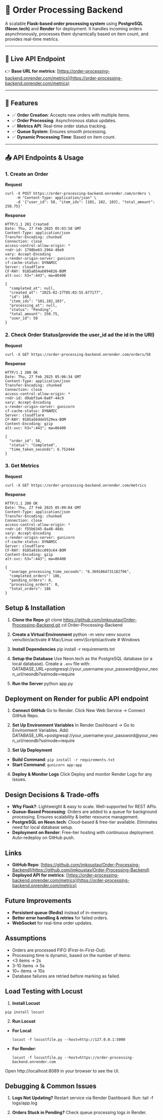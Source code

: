 # 🛒 Order Processing Backend

A scalable **Flask-based order processing system** using **PostgreSQL (Neon.tech)** and **Render** for deployment. It handles incoming orders asynchronously, processes them dynamically based on item count, and provides real-time metrics.

---

## **🚀 Live API Endpoint**
👉 **Base URL for metrics**: [https://order-processing-backend.onrender.com/metrics](https://order-processing-backend.onrender.com/metrics)

---

## **📌 Features**
- ✅ **Order Creation**: Accepts new orders with multiple items.
- ✅ **Order Processing**: Asynchronous status updates.
- ✅ **Metrics API**: Real-time order status tracking.
- ✅ **Queue System**: Ensures smooth processing.
- ✅ **Dynamic Processing Time**: Based on item count.

---

## **📤 API Endpoints & Usage**
### 1. Create an Order
**Request**
```
curl -X POST https://order-processing-backend.onrender.com/orders \
     -H "Content-Type: application/json" \
     -d '{"user_id": 58, "item_ids": [101, 102, 103], "total_amount": 250.75}'
```

**Response**
```
HTTP/1.1 201 Created
Date: Thu, 27 Feb 2025 05:03:58 GMT
Content-Type: application/json
Transfer-Encoding: chunked
Connection: close
access-control-allow-origin: *
rndr-id: 1798be63-2964-48e0
vary: Accept-Encoding
x-render-origin-server: gunicorn
cf-cache-status: DYNAMIC
Server: cloudflare
CF-RAY: 9185a054ab094826-BOM
alt-svc: h3=":443"; ma=86400

{
  "completed_at": null,
  "created_at": "2025-02-27T05:03:55.677177",
  "id": 189,
  "item_ids": "101,102,103",
  "processing_at": null,
  "status": "Pending",
  "total_amount": 250.75,
  "user_id": 58
}
```

### 2. Check Order Status(provide the user_id ad the id in the URI)
**Request**
```
curl -X GET https://order-processing-backend.onrender.com/orders/58
```


**Response**
```
HTTP/1.1 200 OK
Date: Thu, 27 Feb 2025 05:06:34 GMT
Content-Type: application/json
Transfer-Encoding: chunked
Connection: close
access-control-allow-origin: *
rndr-id: d9abf3a4-0a0f-44c9
vary: Accept-Encoding
x-render-origin-server: gunicorn
cf-cache-status: DYNAMIC
Server: cloudflare
CF-RAY: 9185a56dde5529ea-BOM
Content-Encoding: gzip
alt-svc: h3=":443"; ma=86400

{
  "order_id": 58,
  "status": "Completed",
  "time_taken_seconds": 6.752444
}
```


### 3. Get Metrics
**Request**
```
curl -X GET https://order-processing-backend.onrender.com/metrics
```

**Response**
```
HTTP/1.1 200 OK
Date: Thu, 27 Feb 2025 05:09:04 GMT
Content-Type: application/json
Transfer-Encoding: chunked
Connection: close
access-control-allow-origin: *
rndr-id: f55b6345-8a48-48dc
vary: Accept-Encoding
x-render-origin-server: gunicorn
cf-cache-status: DYNAMIC
Server: cloudflare
CF-RAY: 9185a916cc093c64-BOM
Content-Encoding: gzip
alt-svc: h3=":443"; ma=86400

{
  "average_processing_time_seconds": "6.3691064731182796",
  "completed_orders": 186,
  "pending_orders": 0,
  "processing_orders": 0,
  "total_orders": 186
}
```


## Setup & Installation
1. **Clone the Repo**
git clone https://github.com/imkoustav/Order-Processing-Backend.git
cd Order-Processing-Backend



2. **Create a Virtual Environment**
python -m venv venv
source venv/bin/activate # Mac/Linux
venv\Scripts\activate # Windows



3. **Install Dependencies**
pip install -r requirements.txt



4. **Setup the Database**
Use Neon.tech as the PostgreSQL database (or a local database).
Create a `.env` file with:
DATABASE_URL=postgresql://your_username:your_password@your_neon_url/neondb?sslmode=require



5. **Run the Server**
python app.py



## Deployment on Render for public API endpoint 
1. **Connect GitHub**
Go to Render. Click New Web Service → Connect GitHub Repo.

2. **Set Up Environment Variables**
In Render Dashboard → Go to Environment Variables.
Add:
DATABASE_URL=postgresql://your_username:your_password@your_neon_url/neondb?sslmode=require



3. **Set Up Deployment**
- **Build Command**: `pip install -r requirements.txt`
- **Start Command**: `gunicorn app:app`

4. **Deploy & Monitor Logs**
Click Deploy and monitor Render Logs for any issues.

## Design Decisions & Trade-offs
- **Why Flask?**: Lightweight & easy to scale. Well-supported for REST APIs.
- **Queue-Based Processing**: Orders are added to a queue for background processing. Ensures scalability & better resource management.
- **PostgreSQL on Neon.tech**: Cloud-based & free-tier available. Eliminates need for local database setup.
- **Deployment on Render**: Free-tier hosting with continuous deployment. Auto-redeploy on GitHub push.

## Links
- **GitHub Repo**: [https://github.com/imkoustav/Order-Processing-Backend](https://github.com/imkoustav/Order-Processing-Backend)
- **Deployed API for metrics**: [https://order-processing-backend.onrender.com/metrics](https://order-processing-backend.onrender.com/metrics)

## Future Improvements
- **Persistent queue (Redis)** instead of in-memory.
- **Better error handling & retries** for failed orders.
- **WebSocket** for real-time order updates.

## Assumptions
- Orders are processed FIFO (First-In-First-Out).
- Processing time is dynamic, based on the number of items:
- <3 items → 2s
- 3-10 items → 5s
- 10+ items → 10s
- Database failures are retried before marking as failed.

## Load Testing with Locust
1. **Install Locust**
```
pip install locust
```


2. **Run Locust**
- **For Local**:
  ```
  locust -f locustfile.py --host=http://127.0.0.1:5000
  ```
- **For Render**:
  ```
  locust -f locustfile.py --host=https://order-processing-backend.onrender.com
  ```
Open http://localhost:8089 in your browser to see the UI.

## Debugging & Common Issues
1. **Logs Not Updating?**
Restart service via Render Dashboard.
Run:
tail -f logs/app.log


2. **Orders Stuck in Pending?**
Check queue processing logs in Render.

